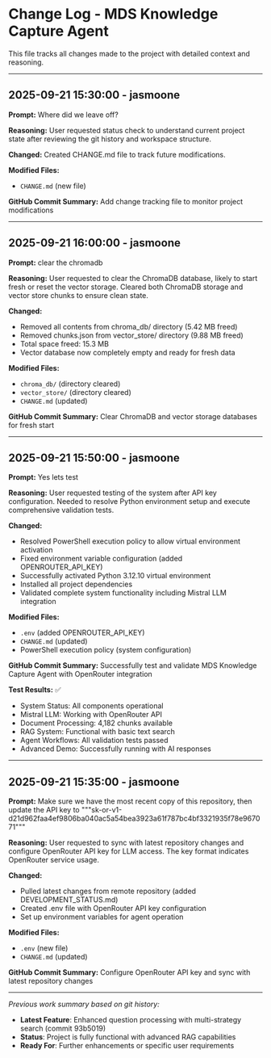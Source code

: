 # Change Log - MDS Knowledge Capture Agent

This file tracks all changes made to the project with detailed context and reasoning.

---

## 2025-09-21 15:30:00 - jasmoone
**Prompt:** Where did we leave off?

**Reasoning:** User requested status check to understand current project state after reviewing the git history and workspace structure.

**Changed:** Created CHANGE.md file to track future modifications.

**Modified Files:**
- `CHANGE.md` (new file)

**GitHub Commit Summary:** Add change tracking file to monitor project modifications

---

## 2025-09-21 16:00:00 - jasmoone
**Prompt:** clear the chromadb

**Reasoning:** User requested to clear the ChromaDB database, likely to start fresh or reset the vector storage. Cleared both ChromaDB storage and vector store chunks to ensure clean state.

**Changed:** 
- Removed all contents from chroma_db/ directory (5.42 MB freed)
- Removed chunks.json from vector_store/ directory (9.88 MB freed)
- Total space freed: 15.3 MB
- Vector database now completely empty and ready for fresh data

**Modified Files:**
- `chroma_db/` (directory cleared)
- `vector_store/` (directory cleared)
- `CHANGE.md` (updated)

**GitHub Commit Summary:** Clear ChromaDB and vector storage databases for fresh start

---

## 2025-09-21 15:50:00 - jasmoone
**Prompt:** Yes lets test

**Reasoning:** User requested testing of the system after API key configuration. Needed to resolve Python environment setup and execute comprehensive validation tests.

**Changed:** 
- Resolved PowerShell execution policy to allow virtual environment activation
- Fixed environment variable configuration (added OPENROUTER_API_KEY)
- Successfully activated Python 3.12.10 virtual environment
- Installed all project dependencies
- Validated complete system functionality including Mistral LLM integration

**Modified Files:**
- `.env` (added OPENROUTER_API_KEY)
- `CHANGE.md` (updated)
- PowerShell execution policy (system configuration)

**GitHub Commit Summary:** Successfully test and validate MDS Knowledge Capture Agent with OpenRouter integration

**Test Results:** ✅ 
- System Status: All components operational
- Mistral LLM: Working with OpenRouter API
- Document Processing: 4,182 chunks available
- RAG System: Functional with basic text search  
- Agent Workflows: All validation tests passed
- Advanced Demo: Successfully running with AI responses

---

## 2025-09-21 15:35:00 - jasmoone
**Prompt:** Make sure we have the most recent copy of this repository, then update the API key to """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"""

**Reasoning:** User requested to sync with latest repository changes and configure OpenRouter API key for LLM access. The key format indicates OpenRouter service usage.

**Changed:** 
- Pulled latest changes from remote repository (added DEVELOPMENT_STATUS.md)
- Created .env file with OpenRouter API key configuration
- Set up environment variables for agent operation

**Modified Files:**
- `.env` (new file)
- `CHANGE.md` (updated)

**GitHub Commit Summary:** Configure OpenRouter API key and sync with latest repository changes

---

*Previous work summary based on git history:*
- **Latest Feature**: Enhanced question processing with multi-strategy search (commit 93b5019)
- **Status**: Project is fully functional with advanced RAG capabilities
- **Ready For**: Further enhancements or specific user requirements
